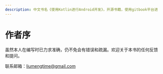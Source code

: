 ```yaml
---
description: 中文书名《使用Kotlin进行Android开发》，开源书籍，使用gitbook平台进行编辑和发布。
---
```


# 作者序

虽然本人在编写时已力求准确，仍不免会有错误和疏漏。欢迎关于本书的任何反馈和提问。

联系邮箱：liumengtime@gmail.com

